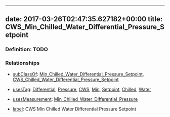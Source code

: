 
---
date: 2017-03-26T02:47:35.627182+00:00
title: CWS_Min_Chilled_Water_Differential_Pressure_Setpoint
---
### Definition: TODO

### Relationships

* [subClassOf](http://www.w3.org/2000/01/rdf-schema#subClassOf): [Min_Chilled_Water_Differential_Pressure_Setpoint](https://brickschema.org/schema/1.0/Brick#Min_Chilled_Water_Differential_Pressure_Setpoint), [CWS_Chilled_Water_Differential_Pressure_Setpoint](https://brickschema.org/schema/1.0/Brick#CWS_Chilled_Water_Differential_Pressure_Setpoint)

* [usesTag](https://brickschema.org/schema/1.0/BrickFrame#usesTag): [Differential](https://brickschema.org/schema/1.0/BrickTag#Differential), [Pressure](https://brickschema.org/schema/1.0/BrickTag#Pressure), [CWS](https://brickschema.org/schema/1.0/BrickTag#CWS), [Min](https://brickschema.org/schema/1.0/BrickTag#Min), [Setpoint](https://brickschema.org/schema/1.0/BrickTag#Setpoint), [Chilled](https://brickschema.org/schema/1.0/BrickTag#Chilled), [Water](https://brickschema.org/schema/1.0/BrickTag#Water)

* [usesMeasurement](https://brickschema.org/schema/1.0/BrickFrame#usesMeasurement): [Min_Chilled_Water_Differential_Pressure](https://brickschema.org/schema/1.0/Brick#Min_Chilled_Water_Differential_Pressure)

* [label](http://www.w3.org/2000/01/rdf-schema#label): CWS Min Chilled Water Differential Pressure Setpoint
